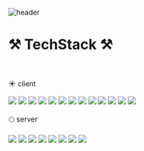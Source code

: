 ![header](https://capsule-render.vercel.app/api?render&animation=fadeIn&type=waving&color=0:ffffff,100:230C67&height=300&section=header&text=jingeon27&fontSize=90&fontColor=230C67)
<br/>
# ⚒️ TechStack ⚒️ 
<br/>
<br/>
☀️ client
 <br/>
 <br/>
 <a href='#'><img src="https://img.shields.io/badge/HTML5-E44F26?style=flat-square&logo=HTML5&logoColor=white"/></a>
 <a href='#'><img src="https://img.shields.io/badge/CSS3-1572B6?style=flat-square&logo=CSS3&logoColor=white"/></a>
 <a href='#'><img src="https://img.shields.io/badge/JavaScript-F7E018?style=flat-square&logo=JavaScript&logoColor=white"/></a>
 <a href='#'><img src="https://img.shields.io/badge/TypeScript-2D79C7?style=flat-square&logo=TypeScript&logoColor=white"/></a>
 <a href='#'><img src="https://img.shields.io/badge/React-32B2BA?style=flat-square&logo=React&logoColor=white"/></a>
 <a href='#'><img src="https://img.shields.io/badge/styled components-EBAC9D?style=flat-square&logo=styled-components&logoColor=white"/></a>
 <a href='#'><img src="https://img.shields.io/badge/Axios-76438A?style=flat-square&logo=Axios&logoColor=white"/></a>
 <a href='#'><img src="https://img.shields.io/badge/recoil-000000?style=flat-square&logo=React&logoColor=white"/></a>
 <a href='#'><img src="https://img.shields.io/badge/Redux Toolkit-7F42C3?style=flat-square&logo=Redux&logoColor=white"/></a>
 <a href='#'><img src="https://img.shields.io/badge/React Query-FF4154?style=flat-square&logo=React Query&logoColor=white"/></a>
 <a href='#'><img src="https://img.shields.io/badge/Storybook-FF4785?style=flat-square&logo=Storybook&logoColor=white"/></a>
 <a href='#'><img src="https://img.shields.io/badge/Next.js-000000?style=flat-square&logo=Next.js&logoColor=white"/></a>
 <a href='#'><img src="https://img.shields.io/badge/Preact-673AB8?style=flat-square&logo=Preact&logoColor=white"/></a>
<br/>
<br/>
🌕 server
<br/>
<br/>
 <a href='#'><img src="https://img.shields.io/badge/JavaScript-F7E018?style=flat-square&logo=JavaScript&logoColor=white"/></a>
 <a href='#'><img src="https://img.shields.io/badge/TypeScript-2D79C7?style=flat-square&logo=TypeScript&logoColor=white"/></a>
<a href='#'><img src="https://img.shields.io/badge/Node.js-87C643?style=flat-square&logo=Node.js&logoColor=white"/></a>
<a href='#'><img src="https://img.shields.io/badge/Express-000000?style=flat-square&logo=Express&logoColor=white"/></a>
<a href='#'><img src="https://img.shields.io/badge/Next.js-000000?style=flat-square&logo=Next.js&logoColor=white"/></a>
<a href='#'><img src="https://img.shields.io/badge/MySQL-4479A1?style=flat-square&logo=MySQL&logoColor=white"/></a>
<a href='#'><img src="https://img.shields.io/badge/MongoDB-108B4B?style=flat-square&logo=MongoDB&logoColor=white"/></a>
<a href='#'><img src="https://img.shields.io/badge/Socket.io-010101?style=flat-square&logo=Socket.io&logoColor=white"/></a>
<br/>
<br/>
<!--
**jingeon27/jingeon27** is a ✨ _special_ ✨ repository because its `README.md` (this file) appears on your GitHub profile.

Here are some ideas to get you started:

- 🔭 I’m currently working on ...
- 🌱 I’m currently learning ...
- 👯 I’m looking to collaborate on ...
- 🤔 I’m looking for help with ...
- 💬 Ask me about ...
- 📫 How to reach me: ...
- 😄 Pronouns: ...
- ⚡ Fun fact: ...
-->
